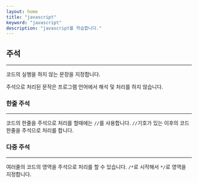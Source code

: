 ```yaml
---
layout: home
title: "javascript"
keyword: "javascript"
description: "javascript를 학습합니다."
---
```


## 주석
---
코드의 실행을 하지 않는 문장을 지정합니다.

주석으로 처리된 문작은 프로그램 언어에서 해석 및 처리를 하지 않습니다.

### 한줄 주석
---
코드의 한줄을 주석으로 처리를 할때에는 `//`를 사용합니다.
`//`기호가 있는 이후의 코드 한줄을 주석으로 처리를 합니다.


### 다중 주석
---
여러줄의 코드의 영역을 주석으로 처리를 할 수 있습니다.
`/*`로 시작해서 `*/`로 영역을 지정합니다.
